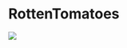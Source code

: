 # RottenTomatoes

<img src="https://cloud.githubusercontent.com/assets/10568031/5971860/ace01cba-a803-11e4-8ea1-422a3bfb43dc.gif"/>
